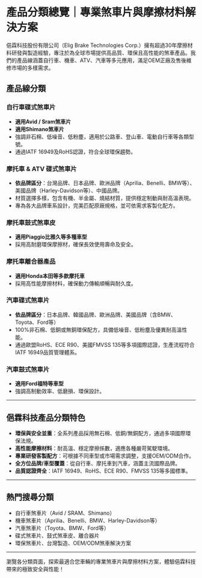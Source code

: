 # 產品分類總覽｜專業煞車片與摩擦材料解決方案

俋霖科技股份有限公司（Elig Brake Technologies Corp.）擁有超過30年摩擦材料研發與製造經驗，專注於為全球市場提供高品質、環保且高性能的煞車產品。我們的產品線涵蓋自行車、機車、ATV、汽車等多元應用，滿足OEM正廠及售後維修市場的多樣需求。

## 產品線分類

### 自行車碟式煞車片
- **適用Avid / Sram煞車片**
- **適用Shimano煞車片**
- 強調非石棉、低噪音、低粉塵，適用於公路車、登山車、電動自行車等各類型號。
- 通過IATF 16949及RoHS認證，符合全球環保趨勢。

### 摩托車 & ATV 碟式煞車片
- **依品牌區分**：台灣品牌、日本品牌、歐洲品牌（Aprilia、Benelli、BMW等）、美國品牌（Harley-Davidson等）、中國品牌。
- 材質選擇多樣，包含有機、半金屬、燒結材質，提供穩定制動與耐高溫表現。
- 專為各大品牌車系設計，完美匹配原廠規格，並可依需求客製化配方。

### 摩托車鼓式煞車皮
- **適用Piaggio比雅久等多種車型**
- 採用高耐磨環保摩擦材，確保長效使用壽命及安全。

### 摩托車離合器產品
- **適用Honda本田等多款摩托車**
- 採用高性能摩擦材料，確保動力傳輸順暢與耐久度。

### 汽車碟式煞車片
- **依品牌區分**：日本品牌、韓國品牌、歐洲品牌、美國品牌（含BMW、Toyota、Ford等）
- 100%非石棉、低銅或無銅環保配方，具備低噪音、低粉塵及優異耐高溫性能。
- 通過歐盟RoHS、ECE R90、美國FMVSS 135等多項國際認證，生產流程符合IATF 16949品質管理體系。

### 汽車鼓式煞車片
- **適用Ford福特等車型**
- 強調高制動效率、低磨損、環保設計。

---

## 俋霖科技產品分類特色

- **環保與安全並重**：全系列產品採用無石棉、低銅/無銅配方，通過多項國際環保法規。
- **高性能摩擦材料**：耐高溫、穩定摩擦係數，適應各種嚴苛駕駛環境。
- **專業研發客製配方**：可根據不同車型或市場需求調整，支援OEM/ODM合作。
- **全方位品牌/車型覆蓋**：從自行車、摩托車到汽車，涵蓋主流國際品牌。
- **品質認證齊全**：IATF 16949、RoHS、ECE R90、FMVSS 135等多國標準。

---

## 熱門搜尋分類

- 自行車煞車片（Avid / SRAM、Shimano）
- 機車煞車片（Aprilia、Benelli、BMW、Harley-Davidson等）
- 汽車煞車片（Toyota、BMW、Ford等）
- 碟式煞車片、鼓式煞車皮、離合器片
- 環保煞車片、台灣製造、OEM/ODM煞車解決方案

---

瀏覽各分類頁面，探索最適合您車輛的專業煞車片與摩擦材料方案，體驗俋霖科技帶來的極致安全與性能！
